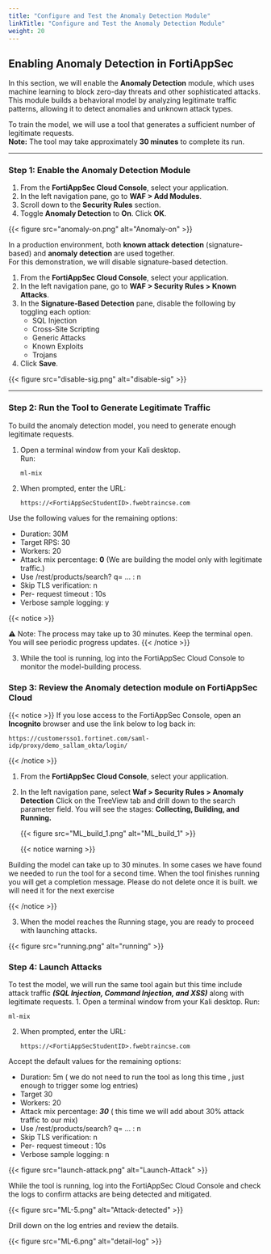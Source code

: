 ```yaml
---
title: "Configure and Test the Anomaly Detection Module"
linkTitle: "Configure and Test the Anomaly Detection Module"
weight: 20
---
```



## Enabling Anomaly Detection in FortiAppSec

In this section, we will enable the **Anomaly Detection** module, which uses machine learning to block zero-day threats and other sophisticated attacks.  
This module builds a behavioral model by analyzing legitimate traffic patterns, allowing it to detect anomalies and unknown attack types.

To train the model, we will use a tool that generates a sufficient number of legitimate requests.  
**Note:** The tool may take approximately **30 minutes** to complete its run.

---

### Step 1: Enable the Anomaly Detection Module

1. From the **FortiAppSec Cloud Console**, select your application.
2. In the left navigation pane, go to **WAF > Add Modules**.
3. Scroll down to the **Security Rules** section.
4. Toggle **Anomaly Detection** to **On**. Click **OK**.

{{< figure src="anomaly-on.png" alt="Anomaly-on" >}}


In a production environment, both **known attack detection** (signature-based) and **anomaly detection** are used together.  
For this demonstration, we will disable signature-based detection.

1. From the **FortiAppSec Cloud Console**, select your application.
2. In the left navigation pane, go to **WAF > Security Rules > Known Attacks**.
3. In the **Signature-Based Detection** pane, disable the following by toggling each option:  
   - SQL Injection  
   - Cross-Site Scripting  
   - Generic Attacks  
   - Known Exploits  
   - Trojans  
4. Click **Save**.

{{< figure src="disable-sig.png" alt="disable-sig" >}}

---

### Step 2: Run the Tool to Generate Legitimate Traffic

To build the anomaly detection model, you need to generate enough legitimate requests.

1. Open a terminal window from your Kali desktop.  
   Run:

   ```ml-mix```

2. When prompted, enter the URL:

     
   ```https://<FortiAppSecStudentID>.fwebtraincse.com```

Use the following values for the remaining options:
 
  - Duration: 30M
  - Target RPS: 30
  - Workers: 20
  - Attack mix percentage: **0**  (We are building the model only with legitimate traffic.)
  - Use /rest/products/search? q= ... : n 
  - Skip TLS verification: n
  - Per- request timeout : 10s
  - Verbose sample logging: y

{{< notice >}}

⚠️ Note: The process may take up to 30 minutes. Keep the terminal open. You will see periodic progress updates.
{{< /notice >}}

3. While the tool is running, log into the FortiAppSec Cloud Console to monitor the model-building process.


### Step 3: Review the Anomaly detection module on FortiAppSec Cloud

{{< notice >}}
If you lose access to the FortiAppSec Console, open an <strong>Incognito</strong> browser and use the link below to log back in:

<pre><code>https://customersso1.fortinet.com/saml-idp/proxy/demo_sallam_okta/login/</code></pre>
{{< /notice >}}





1. From the **FortiAppSec Cloud Console**, select your application.
2. In the left navigation pane, select **Waf > Security Rules > Anomaly Detection** 
   Click on the TreeView tab and drill down to the search parameter field. You will see the stages: **Collecting, Building, and Running.**

   {{< figure src="ML_build_1.png" alt="ML_build_1" >}}

   {{< notice warning >}}

Building the model can take up to 30 minutes. In some cases we have found we needed to run the tool for a second time. When the tool finishes running you will get a completion message. Please do not delete once it is built. we will need it for the next exercise 

{{< /notice >}}




3. When the model reaches the Running stage, you are ready to proceed with launching attacks.

{{< figure src="running.png" alt="running" >}}


### Step 4: Launch Attacks 

To test the model, we will run the same tool again but this time include attack traffic ***(SQL Injection, Command Injection, and XSS)*** along with legitimate requests.
	1.	Open a terminal window from your Kali desktop.
Run:

   ```ml-mix```

2. When prompted, enter the URL:


   ```https://<FortiAppSecStudentID>.fwebtraincse.com```

Accept the default values for the remaining options:
 
  - Duration: 5m ( we do not need to run the tool as long this time , just enough to trigger some log entries)
  - Target 30
  - Workers: 20
  - Attack mix percentage: ***30*** ( this time we will add about 30% attack traffic to our mix)
  - Use /rest/products/search? q= ... : n 
  - Skip TLS verification: n
  - Per- request timeout : 10s
  - Verbose sample logging: n 

  {{< figure src="launch-attack.png" alt="Launch-Attack" >}}

While the tool is running, log into the FortiAppSec Cloud Console and check the logs to confirm attacks are being detected and mitigated.

{{< figure src="ML-5.png" alt="Attack-detected" >}}

Drill down on the log entries and review the details. 

{{< figure src="ML-6.png" alt="detail-log" >}}